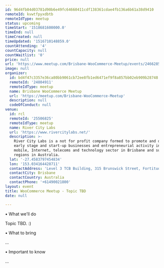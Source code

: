 ```yaml
---
id: 96d4fb04d03781d90b6e49fc64660411cdf138361cdae4fb136a6b61a38d9410
remoteId: kvwtfpyxdbtb
remoteIdType: meetup
status: upcoming
timeStart: '1518681600000.0'
timeEnd: null
timeCreated: null
timeUpdated: '1516710148859.0'
countAttending: '4'
countCapacity: null
countWaitlist: '0'
price: null
url: 'https://www.meetup.com/Brisbane-WooCommerce-Meetup/events/246628528/'
image: null
organizer:
  id: bd4f47c3357e36ca80bb9061cb72ee8fb1ed6471ef9f8a857bb02eb909b28748
  remoteId: '24804911'
  remoteIdType: meetup
  name: Brisbane WooCommerce Meetup
  url: 'https://meetup.com/Brisbane-WooCommerce-Meetup'
  description: null
  codeOfConduct: null
venue:
  id: rcl
  remoteId: '25506825'
  remoteIdType: meetup
  name: River City Labs
  url: 'https://www.rivercitylabs.net/'
  description: >-
    River City Labs is a not for profit company formed to promote and develop
    early stage and start-up businesses and entrepreneurial activity in the
    mobile, Internet, telecoms and technology sector in Brisbane and surrounding
    regions in Australia.
  lat: '-27.4583797454834'
  lon: '153.034164428711'
  contactAddress: 'Level 3 TCB Building, 315 Brunswick Street, Fortitude Valley '
  contactCity: Brisbane
  contactCountry: Australia
  contactPhone: '+61490021800'
layout: event
title: WooCommerce Meetup - Topic TBD
date: null

---
```

<p>• What we'll do</p> <p>Topic TBD. :)</p> <p>• What to bring</p> <p>...</p> <p>• Important to know</p> <p>...</p> 
